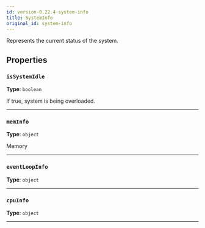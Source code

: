 ```yaml
---
id: version-0.22.4-system-info
title: SystemInfo
original_id: system-info
---
```


<a name="systeminfo"></a>

Represents the current status of the system.

## Properties

### `isSystemIdle`

**Type**: `boolean`

If true, system is being overloaded.

---

### `memInfo`

**Type**: `object`

Memory

---

### `eventLoopInfo`

**Type**: `object`

---

### `cpuInfo`

**Type**: `object`

---
